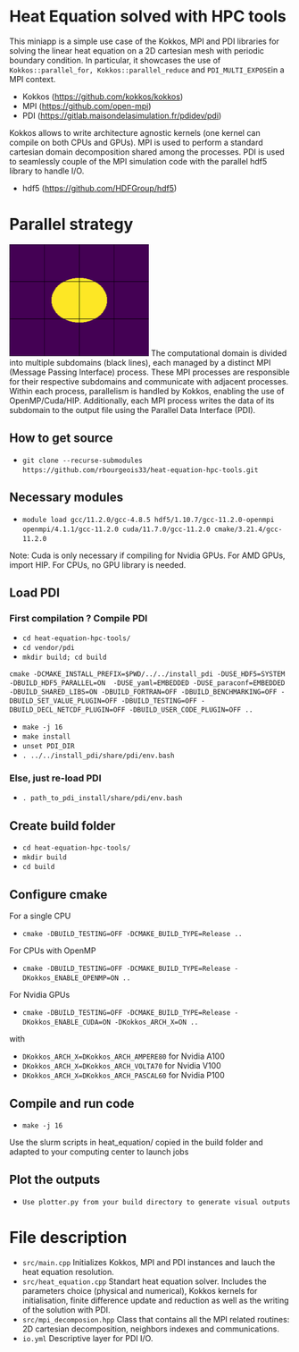 # Heat Equation solved with HPC tools 
This miniapp is a simple use case of the Kokkos, MPI and PDI libraries for solving the linear heat equation on a 2D cartesian mesh with periodic boundary condition. In particular, it showcases the use of `Kokkos::parallel_for, Kokkos::parallel_reduce` and `PDI_MULTI_EXPOSE`in a MPI context.

- Kokkos (https://github.com/kokkos/kokkos)
- MPI (https://github.com/open-mpi)
- PDI (https://gitlab.maisondelasimulation.fr/pdidev/pdi)

Kokkos allows to write architecture agnostic kernels (one kernel can compile on both CPUs and GPUs). MPI is used to perform a standard cartesian domain decomposition shared among the processes. PDI is used to seamlessly couple of the MPI simulation code with the parallel hdf5 library to handle I/O.

- hdf5 (https://github.com/HDFGroup/hdf5)

# Parallel strategy

<img src="https://github.com/rbourgeois33/heat-equation-hpc-tools/blob/main/gif.gif" width="250" height="200">
The computational domain is divided into multiple subdomains (black lines), each managed by a distinct MPI (Message Passing Interface) process. These MPI processes are responsible for their respective subdomains and communicate with adjacent processes. Within each process, parallelism is handled by Kokkos, enabling the use of OpenMP/Cuda/HIP. Additionally, each MPI process writes the data of its subdomain to the output file using the Parallel Data Interface (PDI).

## How to get source

* `git clone --recurse-submodules https://github.com/rbourgeois33/heat-equation-hpc-tools.git`

## Necessary modules

* `module load gcc/11.2.0/gcc-4.8.5 hdf5/1.10.7/gcc-11.2.0-openmpi openmpi/4.1.1/gcc-11.2.0 cuda/11.7.0/gcc-11.2.0 cmake/3.21.4/gcc-11.2.0`

Note: Cuda is only necessary if compiling for Nvidia GPUs. For AMD GPUs, import HIP. For CPUs, no GPU library is needed.

## Load PDI
### First compilation ? Compile PDI

* `cd heat-equation-hpc-tools/`
* `cd vendor/pdi`
* `mkdir build; cd build`
```
cmake -DCMAKE_INSTALL_PREFIX=$PWD/../../install_pdi -DUSE_HDF5=SYSTEM -DBUILD_HDF5_PARALLEL=ON  -DUSE_yaml=EMBEDDED -DUSE_paraconf=EMBEDDED -DBUILD_SHARED_LIBS=ON -DBUILD_FORTRAN=OFF -DBUILD_BENCHMARKING=OFF -DBUILD_SET_VALUE_PLUGIN=OFF -DBUILD_TESTING=OFF -DBUILD_DECL_NETCDF_PLUGIN=OFF -DBUILD_USER_CODE_PLUGIN=OFF ..
```
* `make -j 16`
* `make install`
* `unset PDI_DIR`
* `. ../../install_pdi/share/pdi/env.bash`

### Else, just re-load PDI
* `. path_to_pdi_install/share/pdi/env.bash`

## Create build folder

* `cd heat-equation-hpc-tools/`
* `mkdir build`
* `cd build`

## Configure cmake 

For a single CPU
* `cmake -DBUILD_TESTING=OFF -DCMAKE_BUILD_TYPE=Release ..`

For CPUs with OpenMP
* `cmake -DBUILD_TESTING=OFF -DCMAKE_BUILD_TYPE=Release -DKokkos_ENABLE_OPENMP=ON ..`


For Nvidia GPUs
* `cmake -DBUILD_TESTING=OFF -DCMAKE_BUILD_TYPE=Release -DKokkos_ENABLE_CUDA=ON -DKokkos_ARCH_X=ON ..`

with 

 - `DKokkos_ARCH_X=DKokkos_ARCH_AMPERE80` for Nvidia A100
 - `DKokkos_ARCH_X=DKokkos_ARCH_VOLTA70` for Nvidia V100
 - `DKokkos_ARCH_X=DKokkos_ARCH_PASCAL60` for Nvidia P100

## Compile and run code
* `make -j 16`

Use the slurm scripts in heat_equation/ copied in the build folder and adapted to your computing center to launch jobs

## Plot the outputs
* `Use plotter.py from your build directory to generate visual outputs`

# File description
- `src/main.cpp` Initializes Kokkos, MPI and PDI instances and lauch the heat equation resolution.
- `src/heat_equation.cpp` Standart heat equation solver. Includes the parameters choice (physical and numerical), Kokkos kernels for initialisation, finite difference update and reduction as well as the writing of the solution with PDI.
- `src/mpi_decomposion.hpp` Class that contains all the MPI related routines: 2D cartesian decomposition, neighbors indexes and communications.
- `io.yml` Descriptive layer for PDI I/O.
